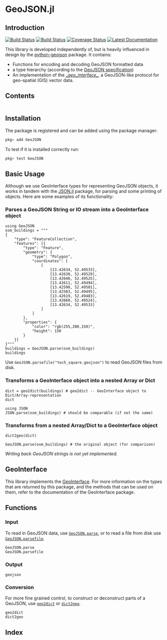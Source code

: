 # GeoJSON.jl

## Introduction
[![Build Status](https://travis-ci.org/JuliaGeo/GeoJSON.jl.svg)](https://travis-ci.org/JuliaGeo/GeoJSON.jl)
[![Build Status](https://ci.appveyor.com/api/projects/status/github/JuliaGeo/GeoJSON.jl?svg=true&branch=master)](https://ci.appveyor.com/project/JuliaGeo/GeoJSON-jl/branch/master)
[![Coverage Status](https://coveralls.io/repos/JuliaGeo/GeoJSON.jl/badge.svg)](https://coveralls.io/r/JuliaGeo/GeoJSON.jl)
[![Latest Documentation](https://img.shields.io/badge/docs-dev-blue.svg)](https://juliageo.github.io/GeoJSON.jl/dev/)

This library is developed independently of, but is heavily influenced in design by the [python-geojson](https://github.com/frewsxcv/python-geojson) package. It contains:

- Functions for encoding and decoding GeoJSON formatted data
- a type hierarchy (according to the [GeoJSON specification](http://geojson.org/geojson-spec.html))
- An implementation of the [\__geo_interface\__](https://gist.github.com/sgillies/2217756), a GeoJSON-like protocol for geo-spatial (GIS) vector data.

## Contents
```@contents
```

## Installation
The package is registered and can be added using the package manager:
```julia
pkg> add GeoJSON
```

To test if it is installed correctly run:
```julia
pkg> test GeoJSON
```

## Basic Usage
Although we use GeoInterface types for representing GeoJSON objects, it works in tandem 
with the [JSON.jl](https://github.com/JuliaIO/JSON.jl) package, for parsing and some
printing of objects. Here are some examples of its functionality:

### Parses a GeoJSON String or IO stream into a GeoInterface object

```@example basic
using GeoJSON
osm_buildings = """
{
    "type": "FeatureCollection",
    "features": [{
        "type": "Feature",
        "geometry": {
            "type": "Polygon",
            "coordinates": [
                [
                    [13.42634, 52.49533],
                    [13.42630, 52.49529],
                    [13.42640, 52.49525],
                    [13.42611, 52.49494],
                    [13.42590, 52.49501],
                    [13.42583, 52.49495],
                    [13.42619, 52.49483],
                    [13.42660, 52.49524],
                    [13.42634, 52.49533]
                ]
            ]
        },
        "properties": {
            "color": "rgb(255,200,150)",
            "height": 150
        }
    }]
}"""
buildings = GeoJSON.parse(osm_buildings)
buildings
```

Use `GeoJSON.parsefile("tech_square.geojson")` to read GeoJSON files from disk.

### Transforms a GeoInterface object into a nested Array or Dict

```@example basic
dict = geo2dict(buildings) # geo2dict -- GeoInterface object to Dict/Array-representation
dict
```

```@example basic
using JSON
JSON.parse(osm_buildings) # should be comparable (if not the same)
```

### Transforms from a nested Array/Dict to a GeoInterface object

```@example basic
dict2geo(dict)
```

```@example basic
GeoJSON.parse(osm_buildings) # the original object (for comparison)
```

*Writing back GeoJSON strings is not yet implemented.*

## GeoInterface
This library implements the [GeoInterface](https://github.com/JuliaGeo/GeoInterface.jl).
For more information on the types that are returned by this package, and the methods that can be
used on them, refer to the documentation of the GeoInterface package.

## Functions
### Input
To read in GeoJSON data, use [`GeoJSON.parse`](@ref), or to read a file from disk use
[`GeoJSON.parsefile`](@ref).
```@docs
GeoJSON.parse
GeoJSON.parsefile
```

### Output
```@docs
geojson
```

### Conversion
For more fine grained control, to construct or deconstruct parts of a GeoJSON, use
[`geo2dict`](@ref) or [`dict2geo`](@ref).
```@docs
geo2dict
dict2geo
```

## Index
```@index
```
